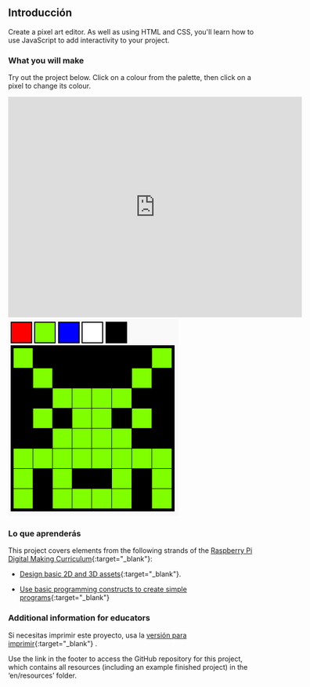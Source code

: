 ## Introducción

Create a pixel art editor. As well as using HTML and CSS, you'll learn how to use JavaScript to add interactivity to your project.

### What you will make

Try out the project below. Click on a colour from the palette, then click on a pixel to change its colour.

<div class="trinket">
  <iframe src="https://trinket.io/embed/html/0e102a306b?outputOnly=true&start=result" width="600" height="450" frameborder="0" marginwidth="0" marginheight="0" allowfullscreen>
  </iframe>
  <img src="images/pixel-art-final.png">
</div>

### Lo que aprenderás

This project covers elements from the following strands of the [Raspberry Pi Digital Making Curriculum](http://rpf.io/curriculum){:target="_blank"}:

+ [Design basic 2D and 3D assets](https://www.raspberrypi.org/curriculum/design/creator){:target="_blank"}.

+ [Use basic programming constructs to create simple programs](https://www.raspberrypi.org/curriculum/programming/creator){:target="_blank"}

### Additional information for educators

Si necesitas imprimir este proyecto, usa la [versión para imprimir](https://projects.raspberrypi.org/en/projects/pixel-art/print){:target="_blank"} .

Use the link in the footer to access the GitHub repository for this project, which contains all resources (including an example finished project) in the ‘en/resources’ folder.